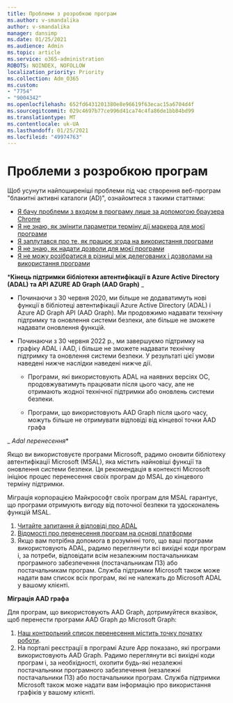 ```yaml
---
title: Проблеми з розробкою програм
ms.author: v-smandalika
author: v-smandalika
manager: dansimp
ms.date: 01/25/2021
ms.audience: Admin
ms.topic: article
ms.service: o365-administration
ROBOTS: NOINDEX, NOFOLLOW
localization_priority: Priority
ms.collection: Adm_O365
ms.custom:
- "7754"
- "9004342"
ms.openlocfilehash: 652fd6431201380e8e96619f63ecac15a6704d4f
ms.sourcegitcommit: 029c4697b77ce996d41ca74c4fa86de1bb84bd99
ms.translationtype: MT
ms.contentlocale: uk-UA
ms.lasthandoff: 01/25/2021
ms.locfileid: "49974763"
---
```

# <a name="issues-developing-applications"></a>Проблеми з розробкою програм

Щоб усунути найпоширеніші проблеми під час створення веб-програм "блакитні активні каталоги (AD)", ознайомтеся з такими статтями:

- [Я бачу проблеми з входом в програму лише за допомогою браузера Chrome](https://docs.microsoft.com/office365/troubleshoot/miscellaneous/chrome-behavior-affects-applications) 
- [Я не знаю, як змінити параметри терміну дії маркера для моєї програми](https://docs.microsoft.com/azure/active-directory/develop/registration-config-change-token-lifetime-how-to) 
- [Я заплутався про те, як працює згода на використання програми](https://docs.microsoft.com/azure/active-directory/application-dev-consent-framework) 
- [Я не знаю, як надати дозволи для моєї програми](https://docs.microsoft.com/azure/active-directory/manage-apps/configure-user-consent) 
- [Я не можу розібратися в різниці між делегованих і дозволами на використання програми](https://docs.microsoft.com/azure/active-directory/develop/delegated-and-app-perms)

***Кінець підтримки бібліотеки автентифікації в Azure Active Directory (ADAL) та API AZURE AD Graph (AAD Graph)** _

- Починаючи з 30 червня 2020, ми більше не додаватимуть нові функції в бібліотеці автентифікації Azure Active Directory (ADAL) і Azure AD Graph API (AAD Graph). Ми продовжимо надавати технічну підтримку та оновлення системи безпеки, але більше не зможете надавати оновлення функцій.

- Починаючи з 30 червня 2022 р., ми завершуємо підтримку на графіку ADAL і AAD, і більше не зможете надавати технічну підтримку та оновлення системи безпеки. У результаті цієї умови наведені нижче наслідки наведені нижче дії.

    - Програми, які використовують ADAL на наявних версіях ОС, продовжуватимуть працювати після цього часу, але не отримають жодної технічної підтримки або оновлень системи безпеки.

    - Програми, що використовують AAD Graph після цього часу, можуть більше не отримувати відповіді від кінцевої точки AAD графа

_ *Adal перенесення**

Якщо ви використовуєте програми Microsoft, радимо оновити бібліотеку автентифікації Microsoft (MSAL), яка містить найновіші функції та оновлення системи безпеки. Ця рекомендація в контексті Microsoft ініціює процес перенесення своїх програм до MSAL до кінцевого терміну підтримки. 

Міграція корпорацією Майкрософт своїх програм для MSAL гарантує, що програми отримують вигоду від поточної безпеки та удосконалень функцій MSAL.

1. [Читайте запитання й відповіді про ADAL](https://docs.microsoft.com/azure/active-directory/develop/msal-migration#frequently-asked-questions-faq) 
2. [Відомості про перенесення програм на основі платформи](https://docs.microsoft.com/azure/active-directory/develop/msal-migration#frequently-asked-questions-faq) 
3. Якщо вам потрібна допомога в розумінні того, що ваші програми використовують ADAL, радимо переглянути всі вихідні коди програм і, за потреби, відповідати всім незалежним постачальникам програмного забезпечення (постачальникам ПЗ) або постачальникам програм. Служба підтримки Microsoft також може надати вам список всіх програм, які не належать до Microsoft ADAL у вашому клієнті.

**Міграція AAD графа**

Для програм, що використовують AAD Graph, дотримуйтеся вказівок, щоб перенести програми AAD Graph до Microsoft Graph:

1. [Наш контрольний список перенесення містить точку початку роботи](https://docs.microsoft.com/graph/migrate-azure-ad-graph-planning-checklist). 
2. На порталі реєстрації в програмі Azure App показано, які програми використовують AAD Graph. Радимо переглянути всі вихідні коди програм і, за необхідності, охопити будь-які незалежні постачальники програмного забезпечення (незалежні постачальники ПЗ) або постачальники програм. Служба підтримки Microsoft також може надати вам інформацію про використання графіків у вашому клієнті.







